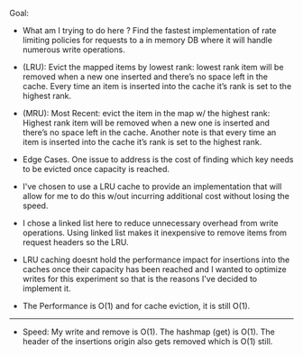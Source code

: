 Goal:

- What am I trying to do here ? Find the fastest implementation of rate limiting policies for requests to a in memory
DB where it will handle numerous write operations.
  
- (LRU): Evict the mapped items by lowest rank: lowest rank item will be removed when a new one inserted and there’s
no space left in the cache. Every time an item is inserted into the cache it’s rank is set to the highest
rank.
- (MRU): Most Recent: evict the item in the map w/ the highest rank: Highest rank item will be removed when a new
one is inserted and there’s no space left in the cache. Another note is that every time an item is inserted
into the cache it’s rank is set to the highest rank.
 
-   Edge Cases. One issue to address is the cost of finding which key needs to be evicted once capacity is
    reached.
 - I've chosen to use a LRU cache to provide an implementation that will allow for me to do this
    w/out incurring additional cost without losing the speed.
 - I chose a linked list here to reduce unnecessary overhead from write operations. Using linked list makes it
    inexpensive to remove items from request headers so the LRU. 
 - LRU caching doesnt hold the performance impact for insertions into the caches once their capacity has been reached
    and I wanted to optimize writes for this experiment so that is the reasons I've decided to implement it.
  - The Performance is O(1) and for cache eviction, it is still O(1).
-----------------------------------------------------------------------------------------------------------------------
- Speed:
My write and remove is O(1).
The hashmap (get) is O(1).
The header of the insertions origin also gets removed which is O(1) still.